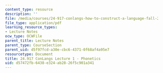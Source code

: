 ```yaml
---
content_type: resource
description: ''
file: /media/courses/24-917-conlangs-how-to-construct-a-language-fall-2018/d57472fb6438e324ab2826f5c901a341_MIT24_917f18_lec1_phonet1.pdf
file_type: application/pdf
learning_resource_types:
- Lecture Notes
ocw_type: OCWFile
parent_title: Lecture Notes
parent_type: CourseSection
parent_uid: d5f97fcd-a30e-cbc6-4371-0f68af4a95e7
resourcetype: Document
title: 24.917 ConLangs Lecture 1 - Phonetics
uid: d57472fb-6438-e324-ab28-26f5c901a341
---
```

